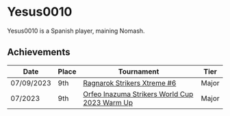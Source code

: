# Yesus0010

Yesus0010 is a Spanish player, maining Nomash.

## Achievements

|Date|Place|Tournament|Tier|
|-|-|-|-|
| 07/09/2023 | 9th | [Ragnarok Strikers Xtreme #6](../../tournaments/ragna/ragnax6.md) | Major |
| 07/2023 | 9th | [Orfeo Inazuma Strikers World Cup 2023 Warm Up](../../tournaments/misc/orfeowc.md) | Major |

